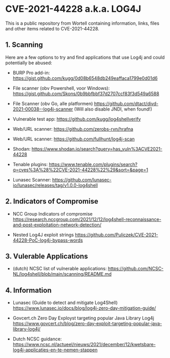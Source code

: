 # CVE-2021-44228 a.k.a. LOG4J
This is a public repository from Wortell containing information, links, files and other items related to CVE-2021-44228.

## 1. Scanning

Here are a few options to try and find applications that use Log4j and could potentially be abused:

* BURP Pro add-in:
https://gist.github.com/kugg/0d08b6548db249eaffaca1799e0d01d6

* File scanner (obv Powershell, voor Windows):
https://gist.github.com/Skons/0b9bbfbbf37d2707ccf83f3d549a6588

* File Scanner (obv Go, alle platformen)
https://github.com/dtact/divd-2021-00038--log4j-scanner
(Will also disable JNDI, when found!)

* Vulnerable test app:
https://github.com/kugg/log4shellverify

* Web/URL scanner:
https://github.com/zerobs-rvn/hrafna

* Web/URL scanner:
https://github.com/fullhunt/log4j-scan

* Shodan:
https://www.shodan.io/search?query=has_vuln%3ACVE2021-44228

* Tenable plugins:
https://www.tenable.com/plugins/search?q=cves%3A%28%22CVE-2021-44228%22%29&sort=&page=1

* Lunasec Scanner:
https://github.com/lunasec-io/lunasec/releases/tag/v1.0.0-log4shell 

## 2. Indicators of Compromise

* NCC Group Indicators of compromise
https://research.nccgroup.com/2021/12/12/log4shell-reconnaissance-and-post-exploitation-network-detection/

* Nested Log4J exploit strings
https://github.com/Puliczek/CVE-2021-44228-PoC-log4j-bypass-words 

## 3. Vulerable Applications

* (dutch) NCSC list of vulnerable applications:
https://github.com/NCSC-NL/log4shell/blob/main/scanning/README.md

## 4. Information

* Lunasec (Guide to detect and mitigate Log4Shell)
https://www.lunasec.io/docs/blog/log4j-zero-day-mitigation-guide/

* Govcert.ch Zero Day Exployst targeting popular Java Library Log4j
https://www.govcert.ch/blog/zero-day-exploit-targeting-popular-java-library-log4j/

* Dutch NCSC guidance:
https://www.ncsc.nl/actueel/nieuws/2021/december/12/kwetsbare-log4j-applicaties-en-te-nemen-stappen

